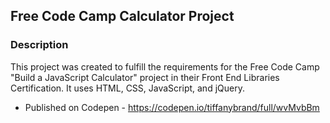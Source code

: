 ## Free Code Camp Calculator Project

### Description
This project was created to fulfill the requirements for the Free Code Camp "Build a JavaScript Calculator" project in their Front End Libraries Certification. It uses HTML, CSS, JavaScript, and jQuery.

* Published on Codepen - <https://codepen.io/tiffanybrand/full/wvMvbBm>
